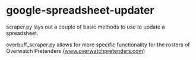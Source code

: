 # google-spreadsheet-updater

scraper.py lays out a couple of basic methods to use to update a spreadsheet.

overbuff_scraper.py allows for more specific functionality for the rosters of Overwatch Pretenders (www.overwatchpretenders.com)
